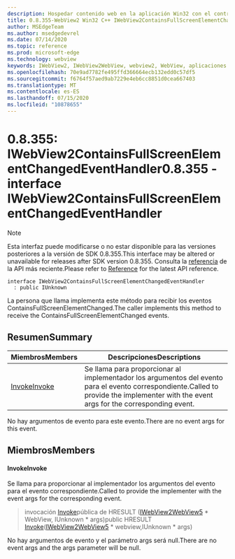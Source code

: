 ```yaml
---
description: Hospedar contenido web en la aplicación Win32 con el control Microsoft Edge WebView2
title: 0.8.355-WebView2 Win32 C++ IWebView2ContainsFullScreenElementChangedEventHandler
author: MSEdgeTeam
ms.author: msedgedevrel
ms.date: 07/14/2020
ms.topic: reference
ms.prod: microsoft-edge
ms.technology: webview
keywords: IWebView2, IWebView2WebView, webview2, WebView, aplicaciones Win32, Win32, Edge
ms.openlocfilehash: 70e9ad7782fe495ffd366664ecb132edd0c57df5
ms.sourcegitcommit: f6764f57aed9ab7229e4eb6cc8851d0cea667403
ms.translationtype: MT
ms.contentlocale: es-ES
ms.lasthandoff: 07/15/2020
ms.locfileid: "10878655"
---
```

# <span data-ttu-id="17f8d-104">0.8.355: IWebView2ContainsFullScreenElementChangedEventHandler</span><span class="sxs-lookup"><span data-stu-id="17f8d-104">0.8.355 - interface IWebView2ContainsFullScreenElementChangedEventHandler</span></span> 

> [!NOTE]
> <span data-ttu-id="17f8d-105">Esta interfaz puede modificarse o no estar disponible para las versiones posteriores a la versión de SDK 0.8.355.</span><span class="sxs-lookup"><span data-stu-id="17f8d-105">This interface may be altered or unavailable for releases after SDK version 0.8.355.</span></span> <span data-ttu-id="17f8d-106">Consulta la [referencia](../../../webview2-api-reference.md) de la API más reciente.</span><span class="sxs-lookup"><span data-stu-id="17f8d-106">Please refer to [Reference](../../../webview2-api-reference.md) for the latest API reference.</span></span>

```
interface IWebView2ContainsFullScreenElementChangedEventHandler
  : public IUnknown
```

<span data-ttu-id="17f8d-107">La persona que llama implementa este método para recibir los eventos ContainsFullScreenElementChanged.</span><span class="sxs-lookup"><span data-stu-id="17f8d-107">The caller implements this method to receive the ContainsFullScreenElementChanged events.</span></span>

## <span data-ttu-id="17f8d-108">Resumen</span><span class="sxs-lookup"><span data-stu-id="17f8d-108">Summary</span></span>

 <span data-ttu-id="17f8d-109">Miembros</span><span class="sxs-lookup"><span data-stu-id="17f8d-109">Members</span></span>                        | <span data-ttu-id="17f8d-110">Descripciones</span><span class="sxs-lookup"><span data-stu-id="17f8d-110">Descriptions</span></span>
--------------------------------|---------------------------------------------
[<span data-ttu-id="17f8d-111">Invoke</span><span class="sxs-lookup"><span data-stu-id="17f8d-111">Invoke</span></span>](#invoke) | <span data-ttu-id="17f8d-112">Se llama para proporcionar al implementador los argumentos del evento para el evento correspondiente.</span><span class="sxs-lookup"><span data-stu-id="17f8d-112">Called to provide the implementer with the event args for the corresponding event.</span></span>

<span data-ttu-id="17f8d-113">No hay argumentos de evento para este evento.</span><span class="sxs-lookup"><span data-stu-id="17f8d-113">There are no event args for this event.</span></span>

## <span data-ttu-id="17f8d-114">Miembros</span><span class="sxs-lookup"><span data-stu-id="17f8d-114">Members</span></span>

#### <span data-ttu-id="17f8d-115">Invoke</span><span class="sxs-lookup"><span data-stu-id="17f8d-115">Invoke</span></span> 

<span data-ttu-id="17f8d-116">Se llama para proporcionar al implementador los argumentos del evento para el evento correspondiente.</span><span class="sxs-lookup"><span data-stu-id="17f8d-116">Called to provide the implementer with the event args for the corresponding event.</span></span>

> <span data-ttu-id="17f8d-117">invocación [Invoke](#invoke)pública de HRESULT ([IWebView2WebView5](IWebView2WebView5.md) \* WebView, IUnknown \* args)</span><span class="sxs-lookup"><span data-stu-id="17f8d-117">public HRESULT [Invoke](#invoke)([IWebView2WebView5](IWebView2WebView5.md) \* webview,IUnknown \* args)</span></span>

<span data-ttu-id="17f8d-118">No hay argumentos de evento y el parámetro args será null.</span><span class="sxs-lookup"><span data-stu-id="17f8d-118">There are no event args and the args parameter will be null.</span></span>

